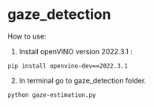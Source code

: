# gaze_detection 

How to use:
1. Install openVINO version 2022.3.1 :

`pip install openvino-dev==2022.3.1`

2. In terminal go to gaze_detection folder.

`python gaze-estimation.py`

